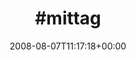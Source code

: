 ---
retweeted: false
source: <a href="http://twitter.com" rel="nofollow">Twitter Web Client</a>
entities:
  hashtags:
  - text: mittag
    indices:
    - '0'
    - '7'
  symbols: []
  user_mentions: []
  urls: []
display_text_range:
- '0'
- '7'
favorite_count: '0'
id_str: '880274058'
truncated: false
retweet_count: '0'
id: '880274058'
created_at: Thu Aug 07 11:17:18 +0000 2008
favorited: false
full_text: "#mittag"
lang: qht
tags:
- mittag
- pesos:twitter
date: '2008-08-07T11:17:18+00:00'
src: https://twitter.com/bascht/status/880274058
original_url: https://twitter.com/bascht/status/880274058
type: twitter_tweet
text: "#mittag"
title: "#mittag"

---
